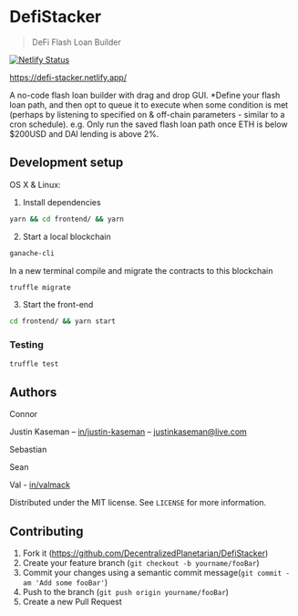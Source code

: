 # DefiStacker

> DeFi Flash Loan Builder

[![Netlify Status](https://api.netlify.com/api/v1/badges/3234c434-1eff-4f22-b438-85b5157fbe13/deploy-status)](https://app.netlify.com/sites/defi-stacker/deploys)

https://defi-stacker.netlify.app/

A no-code flash loan builder with drag and drop GUI. \*Define your flash loan path, and then opt to queue it to execute when some condition is met (perhaps by listening to specified on & off-chain parameters - similar to a cron schedule). e.g. Only run the saved flash loan path once ETH is below \$200USD and DAI lending is above 2%.

<!-- ![](header.png) -->

## Development setup

OS X & Linux:

1. Install dependencies

```sh
yarn && cd frontend/ && yarn
```

2. Start a local blockchain

```sh
ganache-cli
```

In a new terminal compile and migrate the contracts to this blockchain

```sh
truffle migrate
```

3. Start the front-end

```sh
cd frontend/ && yarn start
```

### Testing

```sh
truffle test
```

## Authors

<!-- Your Name – [@YourTwitter](https://twitter.com/dbader_org) – YourEmail@example.com -->

Connor

Justin Kaseman – [in/justin-kaseman](https://www.linkedin.com/in/justin-kaseman/) – justinkaseman@live.com

Sebastian

Sean

Val - [in/valmack](https://www.linkedin.com/in/valmack)

Distributed under the MIT license. See `LICENSE` for more information.

## Contributing

1. Fork it (<https://github.com/DecentralizedPlanetarian/DefiStacker>)
2. Create your feature branch (`git checkout -b yourname/fooBar`)
3. Commit your changes using a semantic commit message(`git commit -am 'Add some fooBar'`)
4. Push to the branch (`git push origin yourname/fooBar`)
5. Create a new Pull Request
